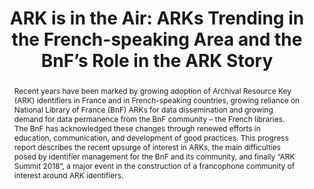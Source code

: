 ---
abstract: Recent years have been marked by growing adoption of Archival Resource Key
  (ARK) identifiers in France and in French-speaking countries, growing reliance on
  National Library of France (BnF) ARKs for data dissemination and growing demand
  for data permanence from the BnF community – the French libraries. The BnF has acknowledged
  these changes through renewed efforts in education, communication, and development
  of good practices. This progress report describes the recent upsurge of interest
  in ARKs, the main difficulties posed by identifier management for the BnF and its
  community, and finally “ARK Summit 2018”, a major event in the construction of a
  francophone community of interest around ARK identifiers.
creators:
- Bertrand Caron
- Jordan de La Houssaye
- Thomas Ledoux
- Sébastien Peyrard
- Stéphane Reecht
- Jean-Philippe Tramoni
date: null
document_url: https://services.phaidra.univie.ac.at/api/object/o:923636/download
grand_parent: iPRES
institutions: []
keywords:
- boston
landing_page_url: https://phaidra.univie.ac.at/o:923636
language: eng
layout: publication
license: CC BY 4.0 International
notes_url: null
parent: iPRES 2018
publication_type: paper
size: 415502
slides_url: null
source_name: iPRES
stream_url: null
title: 'ARK is in the Air: ARKs Trending in the French-speaking Area and the BnF’s
  Role in the ARK Story'
year: 2018
---